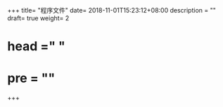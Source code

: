 +++
title= "程序文件"
date= 2018-11-01T15:23:12+08:00
description = ""
draft= true
weight= 2
# head ="<label></label> "
# pre = ""
+++


